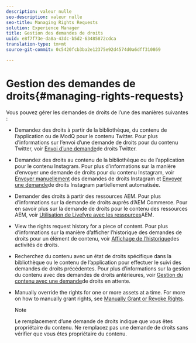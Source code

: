```yaml
---
description: valeur nulle
seo-description: valeur nulle
seo-title: Managing Rights Requests
solution: Experience Manager
title: Gestion des demandes de droits
uuid: e8f7f73e-da8a-43dc-b5d2-63485872cdca
translation-type: tm+mt
source-git-commit: 0c5420fcb3ba2e12375e92d4574d0a6dff310869

---
```



# Gestion des demandes de droits{#managing-rights-requests}

Vous pouvez gérer les demandes de droits de l’une des manières suivantes :

* Demandez des droits à partir de la bibliothèque, du contenu de l’application ou de ModQ pour le contenu Twitter. Pour plus d’informations sur l’envoi d’une demande de droits pour du contenu Twitter, voir [Envoi d’une demande](../c-how-requesting-rights-works/t-send-a-rights-request-to-own-a-digital-asset.md#t_send_a_rights_request_to_own_a_digital_asset)de droits Twitter.
* Demandez des droits au contenu de la bibliothèque ou de l’application pour le contenu Instagram. Pour plus d’informations sur la manière d’envoyer une demande de droits pour du contenu Instagram, voir [Envoyer manuellement](../c-how-requesting-rights-works/c-send-instagram-manual-rights-request.md#c_send_instagram_manual_rights_request) des demandes de droits Instagram et [Envoyer une demande](../c-how-requesting-rights-works/c-send-an-instagram-rights-request-from-the-library.md#c_send_an_instagram_rights_request_from_the_library)de droits Instagram partiellement automatisée.

* Demander des droits à partir des ressources AEM. Pour plus d’informations sur la demande de droits auprès d’AEM Commerce. Pour en savoir plus sur la demande de droits pour le contenu des ressources AEM, voir [Utilisation de Livefyre avec les ressources](https://helpx.adobe.com/experience-manager/6-4/sites/administering/using/livefyre.html#UseLivefyrewithAEMAssets)AEM.
* View the rights request history for a piece of content. Pour plus d’informations sur la manière d’afficher l’historique des demandes de droits pour un élément de contenu, voir [Affichage de l’historique](../c-how-requesting-rights-works/c-view-rights-activity-history.md#c_view_rights_activity_history)des activités de droits.
* Recherchez du contenu avec un état de droits spécifique dans la bibliothèque ou le contenu de l’application pour effectuer le suivi des demandes de droits précédentes. Pour plus d’informations sur la gestion du contenu avec des demandes de droits antérieures, voir [Gestion du contenu avec une demande](../c-how-requesting-rights-works/t-manage-content-with-pending-rights-request.md#t_manage_content_with_pending_rights_request)de droits en attente.
* Manually override the rights for one or more assets at a time. For more on how to manually grant rights, see [Manually Grant or Revoke Rights](../c-how-requesting-rights-works/t-manually-grant-the-rights-for-one-or-more-assets.md#t_manually_grant_the_rights_for_one_or_more_assets).

   >[!NOTE]
   >
   >Le remplacement d’une demande de droits indique que vous êtes propriétaire du contenu. Ne remplacez pas une demande de droits sans vérifier que vous êtes propriétaire du contenu.

